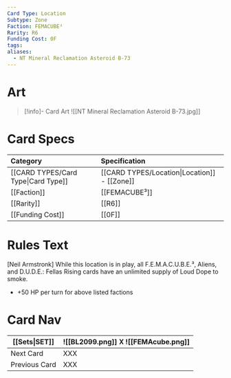 ```yaml
---
Card Type: Location
Subtype: Zone
Faction: FEMACUBE³
Rarity: R6
Funding Cost: 0F
tags: 
aliases:
  - NT Mineral Reclamation Asteroid B-73
---
```

# Art

> [!info]- Card Art
> ![[NT Mineral Reclamation Asteroid B-73.jpg]]

# Card Specs

| Category | Specification| 
| :--- | :--- |
| [[CARD TYPES/Card Type\|Card Type]] | [[CARD TYPES/Location\|Location]] - [[Zone]] |  
| [[Faction]] | [[FEMACUBE³]] |  
| [[Rarity]] | [[R6]] |  
| [[Funding Cost]] | [[0F]] | 

# Rules Text  

[Neil Armstronk] 
  While this location is in play, all F.E.M.A.C.U.B.E.³, Aliens, and D.U.D.E.: Fellas Rising cards have  an unlimited supply of Loud Dope to smoke.
- +50 HP per turn for above listed factions


# Card Nav

| [[Sets\|SET]] |  ![[BL2099.png]] 𐌢 ![[FEMAcube.png]] |
| ------------- | ------------------------------ |
| Next Card     | XXX |
| Previous Card | XXX |




